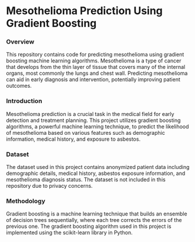 <h1><b>Mesothelioma Prediction Using Gradient Boosting</b></h1>

<h3>Overview</h3>
This repository contains code for predicting mesothelioma using gradient boosting machine learning algorithms. Mesothelioma is a type of cancer that develops from the thin layer of tissue that covers many of the internal organs, most commonly the lungs and chest wall. Predicting mesothelioma can aid in early diagnosis and intervention, potentially improving patient outcomes.


<h3>Introduction</h3>
Mesothelioma prediction is a crucial task in the medical field for early detection and treatment planning. This project utilizes gradient boosting algorithms, a powerful machine learning technique, to predict the likelihood of mesothelioma based on various features such as demographic information, medical history, and exposure to asbestos.


<h3>Dataset</h3>
The dataset used in this project contains anonymized patient data including demographic details, medical history, asbestos exposure information, and mesothelioma diagnosis status. The dataset is not included in this repository due to privacy concerns.


<h3>Methodology</h3>
Gradient boosting is a machine learning technique that builds an ensemble of decision trees sequentially, where each tree corrects the errors of the previous one. The gradient boosting algorithm used in this project is implemented using the scikit-learn library in Python.
